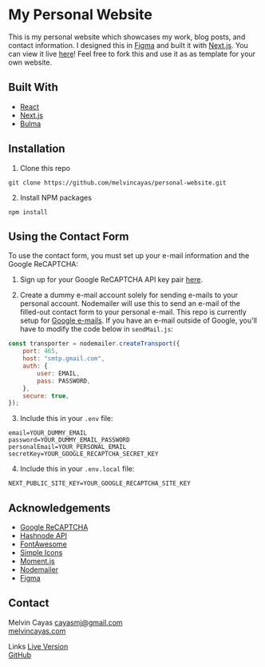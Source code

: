 # My Personal Website

This is my personal website which showcases my work, blog posts, and contact information. I designed this in [Figma](https://figma.com/) and built it with [Next.js](https://nextjs.org/). You can view it live [here](https://melvincayas.com)! Feel free to fork this and use it as as template for your own website.

## Built With

- [React](https://reactjs.org/)
- [Next.js](https://nextjs.org/)
- [Bulma](https://bulma.io/)

## Installation

1. Clone this repo

```
git clone https://github.com/melvincayas/personal-website.git
```

2. Install NPM packages

```
npm install
```

## Using the Contact Form

To use the contact form, you must set up your e-mail information and the Google ReCAPTCHA:

1. Sign up for your Google ReCAPTCHA API key pair [here](https://developers.google.com/recaptcha/intro).

2. Create a dummy e-mail account solely for sending e-mails to your personal account. Nodemailer will use this to send an e-mail of the filled-out contact form to your personal e-mail. This repo is currently setup for [Google e-mails](https://accounts.google.com/signup/v2/webcreateaccount?flowName=GlifWebSignIn&flowEntry=SignUp). If you have an e-mail outside of Google, you'll have to modify the code below in `sendMail.js`:

```javascript
const transporter = nodemailer.createTransport({
	port: 465,
	host: "smtp.gmail.com",
	auth: {
		user: EMAIL,
		pass: PASSWORD,
	},
	secure: true,
});
```

3. Include this in your `.env` file:

```
email=YOUR_DUMMY_EMAIL
password=YOUR_DUMMY_EMAIL_PASSWORD
personalEmail=YOUR_PERSONAL_EMAIL
secretKey=YOUR_GOOGLE_RECAPTCHA_SECRET_KEY
```

4. Include this in your `.env.local` file:

```
NEXT_PUBLIC_SITE_KEY=YOUR_GOOGLE_RECAPTCHA_SITE_KEY
```

## Acknowledgements

- [Google ReCAPTCHA](https://www.google.com/recaptcha/about/)
- [Hashnode API](https://api.hashnode.com/)
- [FontAwesome](https://fontawesome.com/)
- [Simple Icons](https://simpleicons.org/)
- [Moment.js](https://momentjs.com/)
- [Nodemailer](https://nodemailer.com/about/)
- [Figma](https://figma.com/)

## Contact

Melvin Cayas
[cayasmj@gmail.com](mailto:cayasmj@gmail.com?subject=[GitHub])  
[melvincayas.com](https://melvincayas.com/)

Links
[Live Version](https://melvincayas.com/)  
[GitHub](https://github.com/melvincayas/personal-website)
